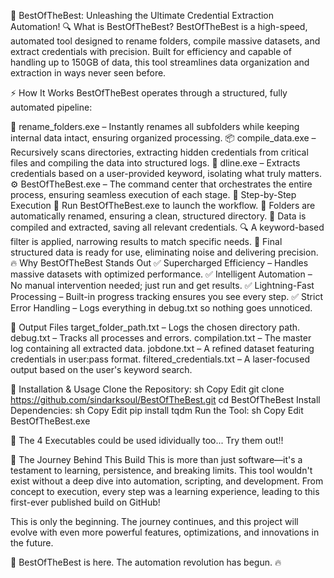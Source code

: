 🚀 BestOfTheBest: Unleashing the Ultimate Credential Extraction Automation!
🔍 What is BestOfTheBest?
BestOfTheBest is a high-speed, automated tool designed to rename folders, compile massive datasets, and extract credentials with precision. Built for efficiency and capable of handling up to 150GB of data, this tool streamlines data organization and extraction in ways never seen before.



⚡ How It Works
BestOfTheBest operates through a structured, fully automated pipeline:



📝 rename_folders.exe – Instantly renames all subfolders while keeping internal data intact, ensuring organized processing.
📦 compile_data.exe – Recursively scans directories, extracting hidden credentials from critical files and compiling the data into structured logs.
🔑 dline.exe – Extracts credentials based on a user-provided keyword, isolating what truly matters.
⚙️ BestOfTheBest.exe – The command center that orchestrates the entire process, ensuring seamless execution of each stage.
📜 Step-by-Step Execution
🏁 Run BestOfTheBest.exe to launch the workflow.
🔄 Folders are automatically renamed, ensuring a clean, structured directory.
📂 Data is compiled and extracted, saving all relevant credentials.
🔍 A keyword-based filter is applied, narrowing results to match specific needs.
🎯 Final structured data is ready for use, eliminating noise and delivering precision.
🔥 Why BestOfTheBest Stands Out
✅ Supercharged Efficiency – Handles massive datasets with optimized performance.
✅ Intelligent Automation – No manual intervention needed; just run and get results.
✅ Lightning-Fast Processing – Built-in progress tracking ensures you see every step.
✅ Strict Error Handling – Logs everything in debug.txt so nothing goes unnoticed.



📂 Output Files
target_folder_path.txt – Logs the chosen directory path.
debug.txt – Tracks all processes and errors.
compilation.txt – The master log containing all extracted data.
jobdone.txt – A refined dataset featuring credentials in user:pass format.
filtered_credentials.txt – A laser-focused output based on the user's keyword search.


🔧 Installation & Usage
Clone the Repository:
sh
Copy
Edit
git clone https://github.com/sindarksoul/BestOfTheBest.git
cd BestOfTheBest
Install Dependencies:
sh
Copy
Edit
pip install tqdm
Run the Tool:
sh
Copy
Edit
BestOfTheBest.exe

🚀 The 4 Executables could be used idividually too... Try them out!!


🌟 The Journey Behind This Build
This is more than just software—it's a testament to learning, persistence, and breaking limits. This tool wouldn't exist without a deep dive into automation, scripting, and development. From concept to execution, every step was a learning experience, leading to this first-ever published build on GitHub!


This is only the beginning. The journey continues, and this project will evolve with even more powerful features, optimizations, and innovations in the future.


🚀 BestOfTheBest is here. The automation revolution has begun. 🔥

